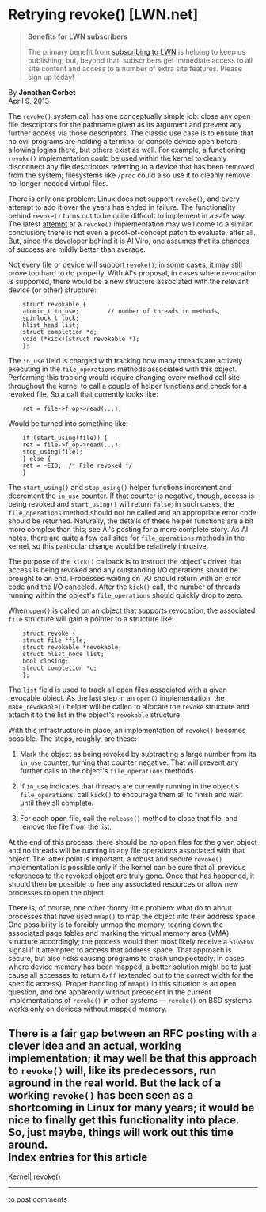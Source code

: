 # Retrying revoke() [LWN.net]

> **Benefits for LWN subscribers**
> 
> The primary benefit from [subscribing to LWN](/Promo/nst-nag5/subscribe) is helping to keep us publishing, but, beyond that, subscribers get immediate access to all site content and access to a number of extra site features. Please sign up today! 

By **Jonathan Corbet**  
April 9, 2013 

The `revoke()` system call has one conceptually simple job: close any open file descriptors for the pathname given as its argument and prevent any further access via those descriptors. The classic use case is to ensure that no evil programs are holding a terminal or console device open before allowing logins there, but others exist as well. For example, a functioning `revoke()` implementation could be used within the kernel to cleanly disconnect any file descriptors referring to a device that has been removed from the system; filesystems like `/proc` could also use it to cleanly remove no-longer-needed virtual files. 

There is only one problem: Linux does not support `revoke()`, and every attempt to add it over the years has ended in failure. The functionality behind `revoke()` turns out to be quite difficult to implement in a safe way. The latest [attempt](/Articles/546540/) at a `revoke()` implementation may well come to a similar conclusion; there is not even a proof-of-concept patch to evaluate, after all. But, since the developer behind it is Al Viro, one assumes that its chances of success are mildly better than average. 

Not every file or device will support `revoke()`; in some cases, it may still prove too hard to do properly. With Al's proposal, in cases where revocation _is_ supported, there would be a new structure associated with the relevant device (or other) structure: 
    
    
        struct revokable {
    	atomic_t in_use;		// number of threads in methods,
    	spinlock_t lock;
    	hlist_head list;
    	struct completion *c;
    	void (*kick)(struct revokable *);
        };
    

The `in_use` field is charged with tracking how many threads are actively executing in the `file_operations` methods associated with this object. Performing this tracking would require changing every method call site throughout the kernel to call a couple of helper functions and check for a revoked file. So a call that currently looks like: 
    
    
        ret = file->f_op->read(...);
    

Would be turned into something like: 
    
    
        if (start_using(file)) {
    	ret = file->f_op->read(...);
    	stop_using(file);
        } else {
    	ret = -EIO;  /* File revoked */
        }
    

The `start_using()` and `stop_using()` helper functions increment and decrement the `in_use` counter. If that counter is negative, though, access is being revoked and `start_using()` will return `false`; in such cases, the `file_operations` method should not be called and an appropriate error code should be returned. Naturally, the details of these helper functions are a bit more complex than this; see Al's posting for a more complete story. As Al notes, there are quite a few call sites for `file_operations` methods in the kernel, so this particular change would be relatively intrusive. 

The purpose of the `kick()` callback is to instruct the object's driver that access is being revoked and any outstanding I/O operations should be brought to an end. Processes waiting on I/O should return with an error code and the I/O canceled. After the `kick()` call, the number of threads running within the object's `file_operations` should quickly drop to zero. 

When `open()` is called on an object that supports revocation, the associated `file` structure will gain a pointer to a structure like: 
    
    
        struct revoke {
    	struct file *file;
    	struct revokable *revokable;
    	struct hlist_node list;
    	bool closing;
    	struct completion *c;
        };
    

The `list` field is used to track all open files associated with a given revocable object. As the last step in an `open()` implementation, the `make_revokable()` helper will be called to allocate the `revoke` structure and attach it to the list in the object's `revokable` structure. 

With this infrastructure in place, an implementation of `revoke()` becomes possible. The steps, roughly, are these: 

  1. Mark the object as being revoked by subtracting a large number from its `in_use` counter, turning that counter negative. That will prevent any further calls to the object's `file_operations` methods. 

  2. If `in_use` indicates that threads are currently running in the object's `file_operations`, call `kick()` to encourage them all to finish and wait until they all complete. 

  3. For each open file, call the `release()` method to close that file, and remove the file from the list. 


At the end of this process, there should be no open files for the given object and no threads will be running in any file operations associated with that object. The latter point is important; a robust and secure `revoke()` implementation is possible only if the kernel can be sure that all previous references to the revoked object are truly gone. Once that has happened, it should then be possible to free any associated resources or allow new processes to open the object. 

There is, of course, one other thorny little problem: what do to about processes that have used `mmap()` to map the object into their address space. One possibility is to forcibly unmap the memory, tearing down the associated page tables and marking the virtual memory area (VMA) structure accordingly; the process would then most likely receive a `SIGSEGV` signal if it attempted to access that address space. That approach is secure, but also risks causing programs to crash unexpectedly. In cases where device memory has been mapped, a better solution might be to just cause all accesses to return `0xff` (extended out to the correct width for the specific access). Proper handling of `mmap()` in this situation is an open question, and one apparently without precedent in the current implementations of `revoke()` in other systems — `revoke()` on BSD systems works only on devices without mapped memory. 

There is a fair gap between an RFC posting with a clever idea and an actual, working implementation; it may well be that this approach to `revoke()` will, like its predecessors, run aground in the real world. But the lack of a working `revoke()` has been seen as a shortcoming in Linux for many years; it would be nice to finally get this functionality into place. So, just maybe, things will work out this time around.  
Index entries for this article  
---  
[Kernel](/Kernel/Index)| [revoke()](/Kernel/Index#revoke)  
  


* * *

to post comments 
